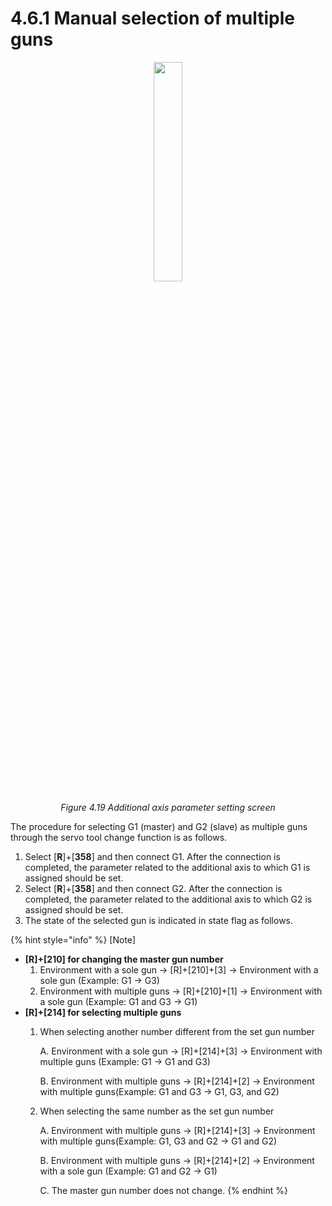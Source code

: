 ﻿# 4.6.1 Manual selection of multiple guns

<p align="center">
 <img src="../../_assets/image_32_eng.PNG" width="30%"></img>
 <em><p align="center">Figure 4.19 Additional axis parameter setting screen</p></em>
</p>

The procedure for selecting G1 (master) and G2 (slave) as multiple guns through the servo tool change function is as follows.

1. Select \[**R**]+\[**358**] and then connect G1. After the connection is completed, the parameter related to the additional axis to which G1 is assigned should be set.
2. Select \[**R**]+\[**358**] and then connect G2. After the connection is completed, the parameter related to the additional axis to which G2 is assigned should be set.
3. The state of the selected gun is indicated in state flag as follows.

{% hint style="info" %}
[Note]  
* **\[R]+\[210] for changing the master gun number**
  1. Environment with a sole gun → \[R]+\[210]+\[3] → Environment with a sole gun (Example: G1 → G3)
  2. Environment with multiple guns → \[R]+\[210]+\[1] → Environment with a sole gun (Example: G1 and G3 → G1)
* **\[R]+\[214] for selecting multiple guns**
  1.  When selecting another number different from the set gun number

      A. Environment with a sole gun → \[R]+\[214]+\[3] → Environment with multiple guns (Example: G1 → G1 and G3)

      B. Environment with multiple guns → \[R]+\[214]+\[2] → Environment with multiple guns(Example: G1 and G3 → G1, G3, and G2)
  2.  When selecting the same number as the set gun number

      A. Environment with multiple guns → \[R]+\[214]+\[3] →  Environment with multiple guns(Example: G1, G3 and G2 → G1 and G2)

      B. Environment with multiple guns → \[R]+\[214]+\[2] → Environment with a sole gun (Example: G1 and G2 → G1)

      C. The master gun number does not change.
{% endhint %}

